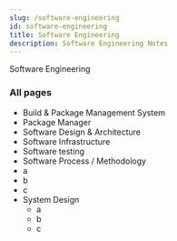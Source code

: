 ```yaml
---
slug: /software-engineering
id: software-engineering
title: Software Engineering
description: Software Engineering Notes
---
```


Software Engineering

### All pages

- Build & Package Management System
- Package Manager
- Software Design & Architecture
- Software Infrastructure
- Software testing
- Software Process / Methodology
- a
- b
- c
- System Design
    - a
    - b
    - c
	